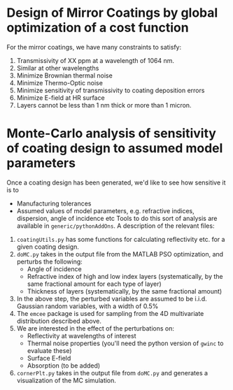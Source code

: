 # Design of Mirror Coatings by global optimization of a cost function

For the mirror coatings, we have many constraints to satisfy:

1. Transmissivity of XX ppm at a wavelength of 1064 nm.
1. Similar at other wavelengths
1. Minimize Brownian thermal noise
1. Minimize Thermo-Optic noise
1. Minimize sensitivity of transmissivity to coating deposition errors
1. Minimize E-field at HR surface
1. Layers cannot be less than 1 nm thick or more than 1 micron.

# Monte-Carlo analysis of sensitivity of coating design to assumed model parameters
Once a coating design has been generated, we'd like to see how sensitive it is to 
 * Manufacturing tolerances
 * Assumed values of model parameters, e.g. refractive indices, dispersion, angle of incidence etc
Tools to do this sort of analysis are available in `generic/pythonAddOns`. A description of the relevant files:
1. `coatingUtils.py` has some functions for calculating reflectivity etc. for a given coating design.
2. `doMC.py` takes in the output file from the MATLAB PSO optimization, and perturbs the following:
	* Angle of incidence
	* Refractive index of high and low index layers (systematically, by the same fractional amount for each type of layer)
	* Thickness of layers (systematically, by the same fractional amount)
3. In the above step, the perturbed variables are assumed to be i.i.d. Gaussian random variables, with a width of 0.5%
4. The `emcee` package is used for sampling from the 4D multivariate distribution described above.
5. We are interested in the effect of the perturbations on:
	* Reflectivity at wavelengths of interest
	* Thermal noise properties (you'll need the python version of `gwinc` to evaluate these)
	* Surface E-field 
	* Absorption (to be added)
6. `cornerPlt.py` takes in the output file from `doMC.py` and generates a visualization of the MC simulation.
